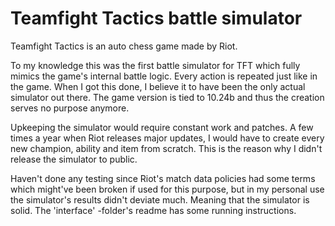 # Teamfight Tactics battle simulator

Teamfight Tactics is an auto chess game made by Riot.

To my knowledge this was the first battle simulator for TFT which fully mimics the game's internal battle logic. Every action is repeated just like in the game. When I got this done, I believe it to have been the only actual simulator out there. The game version is tied to 10.24b and thus the creation serves no purpose anymore.

Upkeeping the simulator would require constant work and patches. A few times a year when Riot releases major updates, I would have to create every new champion, ability and item from scratch. This is the reason why I didn't release the simulator to public.

Haven't done any testing since Riot's match data policies had some terms which might've been broken if used for this purpose, but in my personal use the simulator's results didn't deviate much. Meaning that the simulator is solid. The 'interface' -folder's readme has some running instructions.
